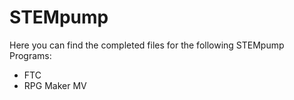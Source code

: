 # STEMpump
Here you can find the completed files for the following STEMpump Programs:

*   FTC
*   RPG Maker MV
